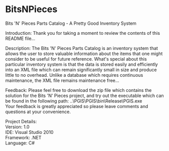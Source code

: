 # BitsNPieces
Bits 'N' Pieces Parts Catalog - A Pretty Good Inventory System

Introduction:
Thank you for taking a moment to review the contents of this README file...

Description:
The Bits 'N' Pieces Parts Catalog is an inventory system that allows the user to store valuable information about the items that one might
consider to be useful for future reference.  What's special about this particular inventory system is that the data is stored easily and
efficiently into an XML file which can remain significantly small in size and produce little to no overhead.  Unlike a database which
requires continuous maintenance, the XML file remains maintenance free...

Feedback:
Please feel free to download the zip file which contains the solution for the Bits 'N' Pieces project, and try out the executable which
can be found in the following path: ..\PGIS\PGIS\bin\Release\PGIS.exe    
Your feedback is greatly appreciated so please leave comments and questions at your convenience.

Project Details:    
Version: 1.0    
IDE: Visual Studio 2010    
Framework: .NET    
Language: C#
